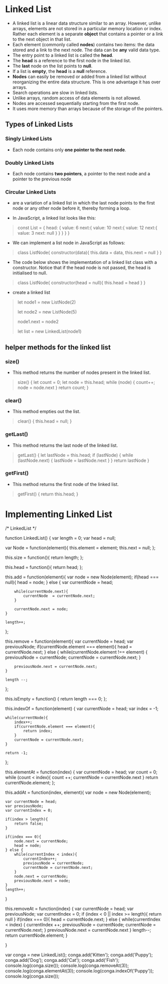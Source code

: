 # Linked List
- A linked list is a linear data structure similar to an array. However, unlike arrays, elements are not stored in a particular memory location or index. Rather each element is a separate **object** that contains a pointer or a link to the next object in that list.
- Each element (commonly called **nodes**) contains two items: the data stored and a link to the next node. The data can be **any** valid data type. 
- The entry point to a linked list is called the **head**. 
- The **head** is a reference to the first node in the linked list. 
- The **last** node on the list points to **null**. 
- If a list is **empty**, the **head** is a **null** reference.
- **Nodes** can easily be removed or added from a linked list without reorganizing the entire data structure. This is one advantage it has over arrays.
- Search operations are slow in linked lists. 
- Unlike arrays, random access of data elements is not allowed. 
- Nodes are accessed sequentially starting from the first node.
- It uses more memory than arrays because of the storage of the pointers.

## Types of Linked Lists

### Singly Linked Lists
- Each node contains only **one pointer to the next node**.
### Doubly Linked Lists
- Each node contains **two pointers**, a pointer to the next node and a pointer to the previous node
### Circular Linked Lists
- are a variation of a linked list in which the last node points to the first node or any other node before it, thereby forming a loop.




- In JavaScript, a linked list looks like this:
> const List = {
    head: {
        value: 6
        next:{
            value: 10
            next:{
                value: 12
                next:{
                    value: 3
                    next: null
                }
            }
        }
    }
}

- We can implement a list node in JavaScript as follows:
> class ListNode{
    constructor(data){
        this.data = data,
        this.next = null
    }
}
- The code below shows the implementation of a linked list class with a constructor. Notice that if the head node is not passed, the head is initialised to null.
> class ListNode{
    constructor(head = null){
        this.head = head
    }
}


- create a linked list 
> let node1 = new ListNode(2)
>
>let node2 = new ListNode(5)
>
>node1.next = node2
>
>let list = new LinkedList(node1)

## helper methods for the linked list
### size()
- This method returns the number of nodes present in the linked list.
> size() {
    let count = 0; 
    let node = this.head;
    while (node) {
        count++;
        node = node.next
    }
    return count;
}

### clear()
- This method empties out the list.
> clear() {
    this.head = null;
}

### getLast()
- This method returns the last node of the linked list.
> getLast() {
    let lastNode = this.head;
    if (lastNode) {
        while (lastNode.next) {
            lastNode = lastNode.next
        }
    }
    return lastNode
}

### getFirst()
- This method returns the first node of the linked list.
> getFirst() {
    return this.head;
}



# Implementing Linked List
/* LinkedList */

function LinkedList() { 
  var length = 0; 
  var head = null; 

  var Node = function(element){
    this.element = element; 
    this.next = null; 
  }; 

  this.size = function(){
    return length;
  };

  this.head = function(){
    return head;
  };

  this.add = function(element){
    var node = new Node(element);
    if(head === null){
        head = node;
    } else {
        var currentNode = head;

        while(currentNode.next){
            currentNode  = currentNode.next;
        }

        currentNode.next = node;
    }

    length++;
  }; 

  this.remove = function(element){
    var currentNode = head;
    var previousNode;
    if(currentNode.element === element){
        head = currentNode.next;
    } else {
        while(currentNode.element !== element) {
            previousNode = currentNode;
            currentNode = currentNode.next;
        }

        previousNode.next = currentNode.next;
    }

    length --;
  };
  
  this.isEmpty = function() {
    return length === 0;
  };

  this.indexOf = function(element) {
    var currentNode = head;
    var index = -1;

    while(currentNode){
        index++;
        if(currentNode.element === element){
            return index;
        }
        currentNode = currentNode.next;
    }

    return -1;
  };

  this.elementAt = function(index) {
    var currentNode = head;
    var count = 0;
    while (count < index){
        count ++;
        currentNode = currentNode.next
    }
    return currentNode.element;
  };
  
  
  this.addAt = function(index, element){
    var node = new Node(element);

    var currentNode = head;
    var previousNode;
    var currentIndex = 0;

    if(index > length){
        return false;
    }

    if(index === 0){
        node.next = currentNode;
        head = node;
    } else {
        while(currentIndex < index){
            currentIndex++;
            previousNode = currentNode;
            currentNode = currentNode.next;
        }
        node.next = currentNode;
        previousNode.next = node;
    }
    length++;
  }
  
  this.removeAt = function(index) {
    var currentNode = head;
    var previousNode;
    var currentIndex = 0;
    if (index < 0 || index >= length){
        return null
    }
    if(index === 0){
        head = currentNode.next;
    } else {
        while(currentIndex < index) {
            currentIndex ++;
            previousNode = currentNode;
            currentNode = currentNode.next;
        }
        previousNode.next = currentNode.next
    }
    length--;
    return currentNode.element;
  }

} 

var conga = new LinkedList();
conga.add('Kitten');
conga.add('Puppy');
conga.add('Dog');
conga.add('Cat');
conga.add('Fish');
console.log(conga.size());
console.log(conga.removeAt(3));
console.log(conga.elementAt(3));
console.log(conga.indexOf('Puppy'));
console.log(conga.size());






<!-- https://humanwhocodes.com/blog/2019/01/computer-science-in-javascript-linked-list/#:~:text=A%20linked%20list%20is%20a,there%20is%20no%20next%20node. -->
<!-- https://www.freecodecamp.org/news/implementing-a-linked-list-in-javascript/ -->